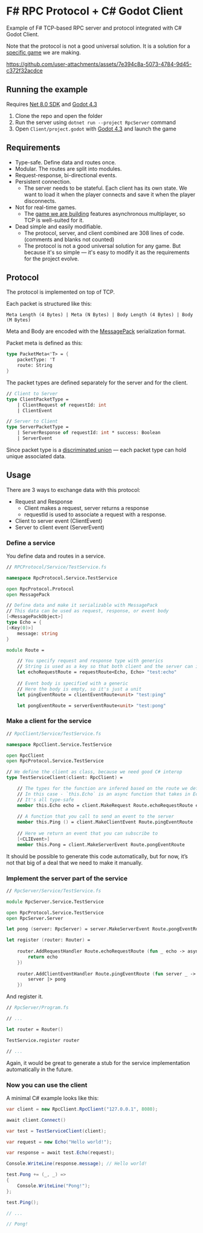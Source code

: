# F# RPC Protocol + C# Godot Client

Example of F# TCP-based RPC server and protocol integrated with C# Godot Client.

Note that the protocol is not a good universal solution. It is a solution for a [specific game](https://penpalsdelight.com/) we are making.


https://github.com/user-attachments/assets/7e394c8a-5073-4784-9d45-c372f32acdce

## Running the example

Requires [Net 8.0 SDK](https://dotnet.microsoft.com/en-us/download/dotnet/8.0) and [Godot 4.3](https://godotengine.org/download/archive/4.3-stable/)

1. Clone the repo and open the folder
2. Run the server using `dotnet run --project RpcServer` command
3. Open `Client/project.godot` with [Godot 4.3](https://godotengine.org/download/archive/4.3-stable/) and launch the game

## Requirements

- Type-safe. Define data and routes once.
- Modular. The routes are split into modules.
- Request-response, bi-directional events.
- Persistent connection.
    - The server needs to be stateful. Each client has its own state. We want to load it when the player connects and save it when the player disconnects.
- Not for real-time games.
    - The [game we are building](https://penpalsdelight.com/) features asynchronous multiplayer, so TCP is well-suited for it.
- Dead simple and easily modifiable.
    - The protocol, server, and client combined are 308 lines of code. (comments and blanks not counted)
    - The protocol is not a good universal solution for any game. But because it's so simple — it's easy to modify it as the requirements for the project evolve.

## Protocol

The protocol is implemented on top of TCP.

Each packet is structured like this:

```
Meta Length (4 Bytes) | Meta (N Bytes) | Body Length (4 Bytes) | Body (M Bytes)
```

Meta and Body are encoded with the [MessagePack](https://msgpack.org/index.html) serialization format.

Packet meta is defined as this:

```fsharp
type PacketMeta<'T> = {
    packetType: 'T
    route: String
}
```

The packet types are defined separately for the server and for the client.

```fsharp
// Client to Server
type ClientPacketType =
    | ClientRequest of requestId: int
    | ClientEvent

// Server to Client
type ServerPacketType =
    | ServerResponse of requestId: int * success: Boolean
    | ServerEvent
```

Since packet type is a [discriminated union](https://learn.microsoft.com/en-us/dotnet/fsharp/language-reference/discriminated-unions) — each packet type can hold unique associated data. 

## Usage

There are 3 ways to exchange data with this protocol:

* Request and Response
    * Client makes a request, server returns a response
    * requestId is used to associate a request with a response.
* Client to server event (ClientEvent)
* Server to client event (ServerEvent)

### Define a service

You define data and routes in a service.

```fsharp
// RPCProtocol/Service/TestService.fs

namespace RpcProtocol.Service.TestService

open RpcProtocol.Protocol
open MessagePack

// Define data and make it serializable with MessagePack
// This data can be used as request, response, or event body
[<MessagePackObject>]
type Echo = {
[<Key(0)>]
    message: string
}

module Route =

    // You specify request and response type with generics
    // String is used as a key so that both client and the server can implement the same route
    let echoRequestRoute = requestRoute<Echo, Echo> "test:echo"
    
    // Event body is specified with a generic
    // Here the body is empty, so it's just a unit
    let pingEventRoute = clientEventRoute<unit> "test:ping"

    let pongEventRoute = serverEventRoute<unit> "test:pong"
```

### Make a client for the service

```fsharp
// RpcClient/Service/TestService.fs

namespace RpcClient.Service.TestService

open RpcClient
open RpcProtocol.Service.TestService

// We define the client as class, because we need good C# interop
type TestServiceClient(client: RpcClient) =

    // The types for the function are infered based on the route we defined earlier
    // In this case - `this.Echo` is an async function that takes in Echo and returns Echo
    // It's all type-safe
    member this.Echo echo = client.MakeRequest Route.echoRequestRoute echo
    
    // A function that you call to send an event to the server
    member this.Ping () = client.MakeClientEvent Route.pingEventRoute ()
    
    // Here we return an event that you can subscribe to
    [<CLIEvent>]
    member this.Pong = client.MakeServerEvent Route.pongEventRoute
```

It should be possible to generate this code automatically, but for now, it’s not that big of a deal that we need to make it manually. 

### Implement the server part of the service

```fsharp
// RpcServer/Service/TestService.fs

module RpcServer.Service.TestService

open RpcProtocol.Service.TestService
open RpcServer.Server

let pong (server: RpcServer) = server.MakeServerEvent Route.pongEventRoute ()

let register (router: Router) =
    
    router.AddRequestHandler Route.echoRequestRoute (fun _ echo -> async {
        return echo
    })
    
    router.AddClientEventHandler Route.pingEventRoute (fun server _ -> async {
        server |> pong
    })
```

And register it.

```fsharp
// RpcServer/Program.fs

// ...

let router = Router()

TestService.register router

// ...
```

Again, it would be great to generate a stub for the service implementation automatically in the future.

### Now you can use the client

A minimal C# example looks like this:

```csharp
var client = new RpcClient.RpcClient("127.0.0.1", 8080);

await client.Connect()

var test = TestServiceClient(client);

var request = new Echo("Hello world!");

var response = await test.Echo(request);

Console.WriteLine(response.message); // Hello world!

test.Pong += (_, _) =>
{
    Console.WriteLine("Pong!");
};

test.Ping();

// ...

// Pong!
```
